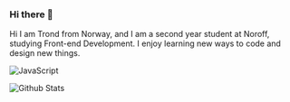 ### Hi there 👋

Hi I am Trond from Norway, and I am a second year student at Noroff, studying Front-end Development. I enjoy learning new ways to code and design new things.





![JavaScript](https://img.shields.io/badge/-JavaScript-black?style=flat-square&logo=javascript)


![Github Stats](https://github-readme-stats.vercel.app/api?username=trondtjemsland&count_private=true&show_icons=true&include_all_commits=true&theme=radical)

